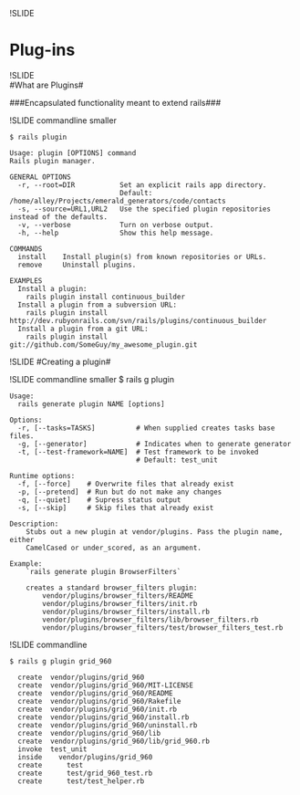 !SLIDE 
# Plug-ins #

!SLIDE  
#What are Plugins#

###Encapsulated functionality meant to extend rails###
  
!SLIDE commandline smaller

    $ rails plugin
    
    Usage: plugin [OPTIONS] command
    Rails plugin manager.
    
    GENERAL OPTIONS
      -r, --root=DIR           Set an explicit rails app directory.
                               Default: /home/alley/Projects/emerald_generators/code/contacts
      -s, --source=URL1,URL2   Use the specified plugin repositories instead of the defaults.
      -v, --verbose            Turn on verbose output.
      -h, --help               Show this help message.
    
    COMMANDS
      install    Install plugin(s) from known repositories or URLs.
      remove     Uninstall plugins.
    
    EXAMPLES
      Install a plugin:
        rails plugin install continuous_builder
      Install a plugin from a subversion URL:
        rails plugin install http://dev.rubyonrails.com/svn/rails/plugins/continuous_builder
      Install a plugin from a git URL:
        rails plugin install git://github.com/SomeGuy/my_awesome_plugin.git

!SLIDE 
#Creating a plugin#

!SLIDE commandline smaller
    $ rails g plugin
    
    Usage:
      rails generate plugin NAME [options]
    
    Options:
      -r, [--tasks=TASKS]          # When supplied creates tasks base files.
      -g, [--generator]            # Indicates when to generate generator
      -t, [--test-framework=NAME]  # Test framework to be invoked
                                   # Default: test_unit
    
    Runtime options:
      -f, [--force]    # Overwrite files that already exist
      -p, [--pretend]  # Run but do not make any changes
      -q, [--quiet]    # Supress status output
      -s, [--skip]     # Skip files that already exist
    
    Description:
        Stubs out a new plugin at vendor/plugins. Pass the plugin name, either
        CamelCased or under_scored, as an argument.
    
    Example:
        `rails generate plugin BrowserFilters`
    
        creates a standard browser_filters plugin:
            vendor/plugins/browser_filters/README
            vendor/plugins/browser_filters/init.rb
            vendor/plugins/browser_filters/install.rb
            vendor/plugins/browser_filters/lib/browser_filters.rb
            vendor/plugins/browser_filters/test/browser_filters_test.rb

!SLIDE commandline

    $ rails g plugin grid_960

      create  vendor/plugins/grid_960
      create  vendor/plugins/grid_960/MIT-LICENSE
      create  vendor/plugins/grid_960/README
      create  vendor/plugins/grid_960/Rakefile
      create  vendor/plugins/grid_960/init.rb
      create  vendor/plugins/grid_960/install.rb
      create  vendor/plugins/grid_960/uninstall.rb
      create  vendor/plugins/grid_960/lib
      create  vendor/plugins/grid_960/lib/grid_960.rb
      invoke  test_unit
      inside    vendor/plugins/grid_960
      create      test
      create      test/grid_960_test.rb
      create      test/test_helper.rb
